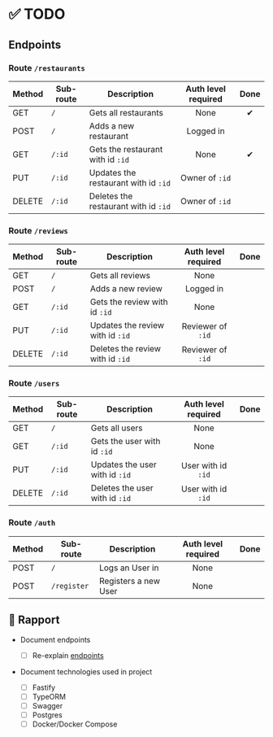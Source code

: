 # ✅ TODO

## Endpoints

### Route `/restaurants`

| Method | Sub-route | Description                          | Auth level required | Done |
| ------ | --------- | ------------------------------------ | :-----------------: | :--: |
| GET    | `/`       | Gets all restaurants                 |        None         |  ✔   |
| POST   | `/`       | Adds a new restaurant                |      Logged in      |      |
| GET    | `/:id`    | Gets the restaurant with id `:id`    |        None         |  ✔   |
| PUT    | `/:id`    | Updates the restaurant with id `:id` |   Owner of `:id`    |      |
| DELETE | `/:id`    | Deletes the restaurant with id `:id` |   Owner of `:id`    |      |

### Route `/reviews`

| Method | Sub-route | Description                      | Auth level required | Done |
| ------ | --------- | -------------------------------- | :-----------------: | :--: |
| GET    | `/`       | Gets all reviews                 |        None         |      |
| POST   | `/`       | Adds a new review                |      Logged in      |      |
| GET    | `/:id`    | Gets the review with id `:id`    |        None         |      |
| PUT    | `/:id`    | Updates the review with id `:id` |  Reviewer of `:id`  |      |
| DELETE | `/:id`    | Deletes the review with id `:id` |  Reviewer of `:id`  |      |

### Route `/users`

| Method | Sub-route | Description                    | Auth level required | Done |
| ------ | --------- | ------------------------------ | :-----------------: | :--: |
| GET    | `/`       | Gets all users                 |        None         |      |
| GET    | `/:id`    | Gets the user with id `:id`    |        None         |      |
| PUT    | `/:id`    | Updates the user with id `:id` | User with id `:id`  |      |
| DELETE | `/:id`    | Deletes the user with id `:id` | User with id `:id`  |      |

### Route `/auth`

| Method | Sub-route   | Description          | Auth level required | Done |
| ------ | ----------- | -------------------- | :-----------------: | :--: |
| POST   | `/`         | Logs an User in      |        None         |      |
| POST   | `/register` | Registers a new User |        None         |      |

## 📄 Rapport

- Document endpoints

  - [ ] Re-explain [endpoints](#endpoints)

- Document technologies used in project
  - [ ] Fastify
  - [ ] TypeORM
  - [ ] Swagger
  - [ ] Postgres
  - [ ] Docker/Docker Compose

